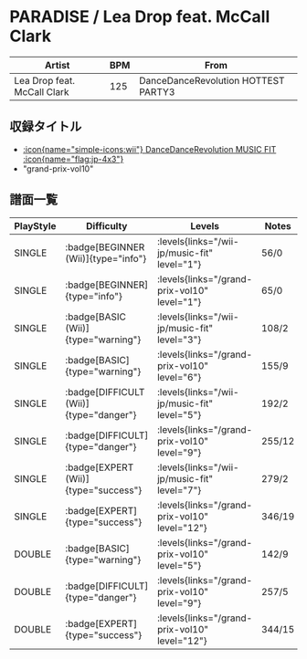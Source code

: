 # PARADISE / Lea Drop feat. McCall Clark

|Artist|BPM|From|
|------|---|----|
|Lea Drop feat. McCall Clark|125|DanceDanceRevolution HOTTEST PARTY3|

## 収録タイトル

- [:icon{name="simple-icons:wii"} DanceDanceRevolution MUSIC FIT :icon{name="flag:jp-4x3"}](/wii-jp/music-fit)
- "grand-prix-vol10"

## 譜面一覧

|PlayStyle|Difficulty|Levels|Notes|Movie|
|---------|----------|------|-----|-----|
|SINGLE| :badge[BEGINNER (Wii)]{type="info"}| :levels{links="/wii-jp/music-fit" level="1"}|56/0||
|SINGLE| :badge[BEGINNER]{type="info"}| :levels{links="/grand-prix-vol10" level="1"}|65/0||
|SINGLE| :badge[BASIC (Wii)]{type="warning"}| :levels{links="/wii-jp/music-fit" level="3"}|108/2||
|SINGLE| :badge[BASIC]{type="warning"}| :levels{links="/grand-prix-vol10" level="6"}|155/9||
|SINGLE| :badge[DIFFICULT (Wii)]{type="danger"}| :levels{links="/wii-jp/music-fit" level="5"}|192/2||
|SINGLE| :badge[DIFFICULT]{type="danger"}| :levels{links="/grand-prix-vol10" level="9"}|255/12||
|SINGLE| :badge[EXPERT (Wii)]{type="success"}| :levels{links="/wii-jp/music-fit" level="7"}|279/2||
|SINGLE| :badge[EXPERT]{type="success"}| :levels{links="/grand-prix-vol10" level="12"}|346/19||
|DOUBLE| :badge[BASIC]{type="warning"}| :levels{links="/grand-prix-vol10" level="5"}|142/9||
|DOUBLE| :badge[DIFFICULT]{type="danger"}| :levels{links="/grand-prix-vol10" level="9"}|257/5||
|DOUBLE| :badge[EXPERT]{type="success"}| :levels{links="/grand-prix-vol10" level="12"}|344/15||
